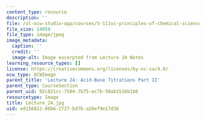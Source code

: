 ```yaml
---
content_type: resource
description: ''
file: /ol-ocw-studio-app/courses/5-111sc-principles-of-chemical-science-fall-2014/ed15682286b62727bd7ba26ef9e17d36_Lecture_24.jpg
file_size: 14059
file_type: image/jpeg
image_metadata:
  caption: ''
  credit: ''
  image-alt: Image excerpted from Lecture 24 Notes
learning_resource_types: []
license: https://creativecommons.org/licenses/by-nc-sa/4.0/
ocw_type: OCWImage
parent_title: 'Lecture 24: Acid-Base Titrations Part II'
parent_type: CourseSection
parent_uid: 92c821cc-7504-7b75-ec7b-50ab1516b1b6
resourcetype: Image
title: Lecture_24.jpg
uid: ed156822-86b6-2727-bd7b-a26ef9e17d36
---
```

